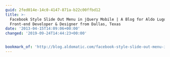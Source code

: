 ```yaml
---
guid: 2fed014e-14c0-4147-871a-b22c00ffbd12
title: >-
  Facebook Style Slide Out Menu in jQuery Mobile | A Blog for Aldo Lugo a
  Front-end Developer & Designer from Dallas, Texas
date: '2013-04-15T14:09:06+00:00'
changed: '2019-09-24T14:44:23+00:00'


bookmark_of: 'http://blog.aldomatic.com/facebook-style-slide-out-menu-in-jquery-mobile/'
---
```




